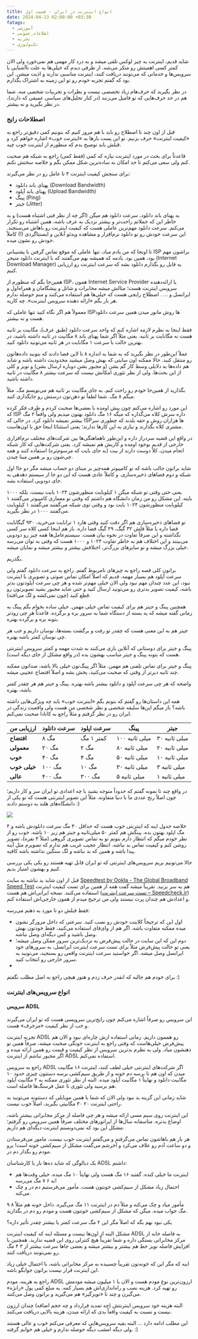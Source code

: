 ```yaml
---
title: انواع اینترنت در ایران - قسمت اول
date: 2024-04-13 02:00:00 +03:30
fatags:
  - آموزشی
  - اطلاعات_عمومی
  - تجربه
  - تکنولوژی
---
```

شاید قدیم، اینترنت یه چیز لوکس تلقی میشد و به درد کار مهمی هم نمی‌خورد ولی الان کمتر کسی اهمیتش رو منکر می‌شه. از طرفی دیدم که خیلی‌ها به علت ناآشنایی با سرویس‌ها و خدماتی که می‌تونند دریافت کنند، اینترنت مناسبی ندارند و اذیت میشن. این بود که گفتم تجربه خودم رو تو این زمینه به اشتراک بگذارم. 

در نظر بگیرید که حرف‌هام زیاد تخصصی نیست و نظرات و تجربیات شخصی منه. شما هم در حد حرف‌هایی که تو فامیل می‌زنند (در کنار تحلیل‌های سیاسی عمیقی که دارند)، در نظر بگیرید و نه بیشتر. 
### اصطلاحات رایج
قبل از اون چند تا اصطلاح رو باید با هم مرور کنیم که بتونیم کمی دقیق‌تر راجع به «کیفیت اینترنت» حرف بزنیم. تو این پست بارها به «اینترنت خوب» اشاره خواهم کرد و قبلش باید توضیح بدم که منظورم از اینترنت خوب چیه. 

قاعدتاً برای بحث در مورد اینترنت نیازه که کمی (فقط کمی) راجع به شبکه هم صحبت کنم ولی سعی می‌کنم تا حد امکان به ساده‌ترین شکل ممکن بگم و خلاصه سختش نکنم. 

برای سنجش کیفیت اینترنت ۴ تا عامل رو در نظر می‌گیرند:
- پهنای باند دانلود (Download Bandwidth)
- پهنای باند آپلود (Upload Bandwidth)
- پینگ (Ping)
- جیتر (Jitter)

به پهنای باند دانلود، سرعت دانلود هم میگن (اگر چه از نظر فنی اشتباه هست) و به خاطر این که جملاتم راحت‌تر و بیشتر نزدیک به عرف باشه، همین اشتباه رو تکرار می‌کنم. سرعت دانلود مهم‌ترین عاملی هست که کیفیت اینترنت رو باهاش می‌سنجند. این سرعت خودش رو تو دانلود نرم‌افزار و مشاهده ویدئو آنلاین و ایسنتاگردی (!) کاملاً خودش رو نشون میده. 

تا اونجا که من یادم میاد، تنها عاملی که موقع تماس گرفتن با پشتیبانی ISP براشون مهم بود، همین بود. یادمه که همیشه بهم می‌گفتند که با اینترنت دانلود منیجر (Internet Download Manager) یه فایل رو بگذارم دانلود بشه که سرعت اینترنت رو ارزیابی کنیم. 

همین‌جا بگم که منظورم از ISP، همون Internet Service Provider یا ارائه‌دهنده سرویس اینترنت هست؛ مثالش میشه مخابرات و شاتل و پیشگامان و همراه‌اول و ایرانسل و ... . اصطلاح رایجی هست که خیلی‌ها هم استفاده می‌کنند و منم حوصله ندارم هر بار بگم «ارائه دهنده سرویس اینترنت». چه کاریه. 

معمولاً هم اگر نگاه کنید تنها عاملی که ISPها روش مانور میدن همین سرعت دانلود هست و نه بیشتر. 

فقط اینجا به نظرم لازمه اشاره کنم که واحد سرعت دانلود (طبق عرف)، مگابیت بر ثانیه هست نه مگابایت بر ثانیه. یعنی مثلاً اگر شما پهنای باند ۸ مگابیت در ثانیه داشته باشید، در بهترین حالت با سرعت ۱ مگابایت در هر ثانیه می‌تونید دانلود کنید. 

عملاً این‌طور در نظر بگیرید که به شما به اندازه ۸ تا لاین فضا دادند که بتونید داده‌هاتون رو منتقل کنید. حالا ممکنه اون سایتی که بهش وصل میشید محدودیت داشته باشه و شاید هم داده‌ها به دلایلی وسط کار گم بشن (و مجبور بشن دوباره ارسال بشن) و نویز و کلی از این بحث‌ها. ولی از نظر تئوری امکانش نیست که سرعت بیشتر ۸ مگابیت در ثانیه داشته باشید. 

بگذارید از همین‌جا خودم رو راحت کنم. به جای مگابیت بر ثانیه هم می‌نویسم مگ. مثلاً میگم ۸ مگ. شما لطفاً تو ذهن‌تون درستش رو جایگذاری کنید. 

این مورد رو اشاره می‌کنم چون پیش اومده با بعضی‌ها صحبت کردم و طرف فکر کرده که ISP داره سرش کلاه می‌گذاره که میگه ۱۶ مگ دانلود بهتون میدیم ولی واقعاً ۲ مگ بیشتر نمیشه دانلود کرد. در حالی که ISPها هزاران روش و حقه بلدند که چطوری سر مشتری کلاه بگذارند و نیازی به این کارها ندارند؛ یعنی استثنائا اینجا حق با اون‌هاست. 

در واقع این قضیه سردراز داره و این‌طور ناهماهنگی‌ها بین شرکت‌های مختلف نرم‌افزاری خارجی از قدیم بوجود اومده و کاریش هم نمیشه کرد. یعنی شرکت‌هایی که کار شبکه انجام میدن، کلاً دوست دارند از بیت (به جای بایت که مرسوم‌تره) استفاده کنند و همه چی‌شون رو بر همین مبنا چیدن. 

شاید براتون جالب باشه که تو کامپیوتر همه‌چیز بر مبنای دو حساب میشه مگر دو جا! اول شبکه و دوم فضاهای ذخیره‌سازی. و کاملاً عادی هست که این دو جا از سیستم دهدهی به جای دودویی استفاده بشه. 

یعنی حتی وقتی تو شبکه میگن ۱ کیلوبایت منظورشون ۱۰۲۴ بایت نیست، بلکه ۱۰۰۰ بایته. این مشکل رو من زمان دانشگاه هم داشتم که وقتی تو معماری کامپیوتر می‌گفتند ۱ کیلوبایت منظورشون ۱۰۲۴ بایت بود و وقتی توی شبکه می‌گفتند می‌گفتند ۱ کیلوبایت می‌گفتند ۱۰۰۰ در نظر بگیرید. 

تو فضاهای ذخیره‌سازی هم اگر دقت کنید وقتی هارد ۱ ترابایت می‌خرید، ۹۳۰ گیگابایت فضا داره یا مثلاً فلش ۳۲ گیگ، ۲۹ گیگ فضا داره. باز هم اینجا کسی کلاه‌ سر کسی نگذاشته و این صرفاً تفاوت در نحوه بیان هست. سیستم‌عامل‌ها همه چیز رو دودویی می‌بینند و این اختلاف هم به خاطر تفاوت ۱۰۲۴ و ۱۰۰۰ هست که وقتی به توان می‌رسه خیلی بزرگ میشه و تو سایزهای بزرگ‌تر، اختلافش بیشتر و بیشتر میشه و نمایان میشه. 

بگذریم. 

براتون کلی قصه راجع به چیزهای نامربوط گفتم. راجع به سرعت دانلود گفتم ولی سرعت آپلود هم بسیار مهمه. قدیم که اصلاً امکان تماس صوتی و تصویری با اینترنت نبود، این عدد چندان مهم نبود ولی الان خیلی مهم‌تر شده و هر چی سرعت آپلودتون بدتر باشه، کیفیت تصویر بدتری رو می‌تونید ارسال کنید و حتی شاید مجبور بشید تصویرتون رو قطع کنید (چون نمی‌کشه و لگ می‌افته). 

همچنین پینگ و جیتر هم برای کیفیت تماس خیلی مهمن. خیلی ساده بخوام بگم پینگ به زمانی گفته میشه که یه بسته از دستگاه شما به سرور بره و برگرده. قاعدتاً هر چی زودتر بتونه بره و برگرده بهتره. 

جیتر هم به این معنی هست که چقدر تو رفت و برگشت بسته‌ها، نوسان داریم و خب هر چی نوسان کمتر باشه بهتره. 

پینگ و جیتر برای دوستانی که آنلاین بازی می‌کنند به شدت مهمه و کمتر سرویس اینترنتی هست که بتونه پینگ و جیتر مناسب بهشون بده (در واقع مشکل از جای دیگه‌ است). 

پینگ و جیتر برای تماس تلفنی هم مهمن. مثلاً اگر پینگ‌تون خیلی بالا باشه، صداتون ممکنه چند ثانیه دیرتر از وقتی که صحبت می‌کنید، پخش بشه و اصلاً افتضاح عجیبی میشه. 

واضحه که هر چی سرعت آپلود و دانلود بیشتر باشه بهتره. پینگ و جیتر هم هر چقدر کمتر باشه، بهتره. 

همه این داستان‌ها رو گفتم که بتونم بگم «اینترنت خوب» باید چه ویژگی‌هایی داشته باشه؟ باز میگم این‌ها سلیقه شخصی و نظر شخصی من هست ولی واقعیت زندگی در ایران رو در نظر گرفتم و مثلاً راجع به کانادا صحبت نمی‌کنم. 

| **ارزیابی من** | **سرعت دانلود** | **سرعت اپلود** | **پینگ**       | **جیتر**      |
|----------------|-----------------|----------------|----------------|---------------|
| **افتضاح**     | ۸ مگ            | کمتر ۱ مگ      | ۱۰۰ میلی ثانیه | ۳۰ میلی ثانیه |
| **معمولی**     | ۲۰ مگ           | ۲ مگ           | ۸۰ میلی ثانیه  | ۲۰ میلی ثانیه |
| **خوب**        | ۴۰ مگ           | ۴ مگ           | ۵۰ میلی ثانیه  | ۱۰ میلی ثانیه |
| **خیلی خوب**   | ۱۰۰ مگ          | ۱۰ مگ          | ۳۰ میلی ثانیه  | ۳ میلی ثانیه  |
| **عالی**       | ۴۰۰ مگ          | ۳۰۰ مگ         | ۵ میلی ثانیه   | ۱ میلی ثانیه  |

در واقع چند تا نمونه گفتم که حدوداً متوجه بشید با چه اعدادی تو ایران سر و کار داریم؛ چون اصلاً رنج عددی ما با دنیا متفاوته. مثلاً این تصویر اینترنتی هست که تو یکی از دانشگاه‌های هلند به دوستم دادند :)

![](netherland-internet.jpg)

خلاصه جدول اینه که اینترنتی خوب هست که حداقل ۴۰ مگ سرعت دانلودش باشه و ۴ مگ اپلود بهتون بده. پینگش هم کمتر ۵۰ میلی‌ثانیه و جیتر هم زیر ۱۰ باشه. خوب رو از نظر خودم میگم که انتظار دارم بتونم تو یه تماس تصویری گروهی (مثلاً ۴ نفره)، تصویر روشن کنم و کیفیت تماس بد نباشه. انتظار عجیب غریب هم ندارم که تصویرم مثل آینه پیدا باشه و همین که بد نباشه و لگ سنگین نداشته باشه کافیه. 

حالا می‌تونیم بریم سرویس‌های اینترنتی که تو ایران قابل تهیه هستند رو یکی یکی بررسی کنیم و بهشون امتیاز بدیم. 

قبل از اون شاید بد نباشه به سایت [Speedtest by Ookla - The Global Broadband Speed Test](https://www.speedtest.net/) هم یه سر بزنید. تقریباً میشه گفت همه از همین برای تست کیفیت اینترنت استفاده می‌کنند. نسخه ایرانی‌اش هم هست ([تست سرعت اینترنت – Speedcheck.ir](http://www.speedcheck.ir/)) و اعدادش هم چندان پرت نیستند ولی من ترجیح میدم از همون خارجی‌اش استفاده کنم.

فقط قبلش دو تا مورد به ذهنم می‌رسه:
- اول این که ترجیحاً کلاینت خودش رو نصب کنید. سرعتی که داخل مرورگر نشون میده ممکنه متفاوت باشه. اگر هم از وای‌فای استفاده می‌کنید، فقط خودتون بهش وصل باشید و کس دیگه‌ای وصل نباشه. 
- دوم این که این سایت در حالت پیش‌فرض به نزدیک‌ترین سرور ممکن وصل میشه؛ یعنی تو حالت پیش‌فرض مثلاً برای تست سرعت اینترنت ایرانسل، به سرورهای خود ایرانسل وصل میشه. اگر خواستید سرعت اینترنت واقعی رو بسنجید، می‌تونید یه سرور خارجی رو انتخاب کنید. 
- 
برای خودم هم جالبه که انقدر حرف زدم و هنوز هیچی راجع به اصل مطلب نگفتم :) 

### انواع سرویس‌های اینترنت
#### سرویس ADSL
این سرویس رو صرفاً اشاره می‌کنم چون رایج‌ترین سرویسی هست که تو ایران می‌گیرند و خب از نظر کیفیت «مزخرف» هست. 

تجربه اینترنت ADSL رو هممون داریم. زمانی استفاده ازش چاره‌ای نبود و الان هم پیش‌فرض خیلی‌هاست که وقتی راجع به اینترنت خونگی صحبت میشه، صرفاً همین تو ذهنشون میاد. ولی به نظرم بدترین سرویس از نظر کیفیت و قیمت رو همین ارائه میده و اگر مجبور نباشم از اینترنت ADSL استفاده نمی‌کنم. 

راجع به سرویس ADSL اگر شرکت‌های اینترنتی خیلی لطف کنند، اینترنت ۱۶ مگابیت میدن که اون هم تا برسه دم خونه و از طریق سیم‌کشی برسه دستتون چیزی حدود ۱۰ مگابیت دانلود و نهایتاً ۱ مگابیت آپلود میده. البته از نظر تئوری ممکنه به ۲ مگابیت آپلود هم برسید ولی تئوری تا عمل فرسنگ‌ها فاصله است. 

شاید زمانی این گزینه بد نبود ولی الان که شما با همین موبایلی که دستتونه می‌تونید به راحتی اینترنت ۲۰ ۳۰ مگابیتی بگیرید، اصلاً خوب نیست. 

این اینترنت روی سیم مسی ارائه میشه و هر چی فاصله از مرکز مخابراتی بیشتر باشه، اوضاع بدتره.  متاسفانه سال‌ها از اپراتورهای مختلف صرفاً همین سرویس رو گرفتم؛ مشکل این بود که نمی‌دونستم اینترنت دیگه‌ای هم داریم. 

هر بار هم باهاشون تماس می‌گرفتم و می‌گفتم اینترنت خوب نیست، مامور می‌فرستادن و دو ساعت آدم رو علاف می‌کرد و آخرشم می‌گفت مشکل از سیم‌کشی خونه است! برو مودم رو بگذار دم در. 

یک دیالوگی که شاید ده‌ها بار با کارشناسان ADSL داشتم:
- اینترنت ما خیلی کنده. گفتید ۱۶ مگ هست ولی نهایتاً ۱۰ مگ میده. خیلی وقت‌ها هم به ۶ ۷ مگ می‌رسه! 
- احتمال زیاد مشکل از سیم‌کشی خونتون هست. مأمور می‌فرستیم دم در و چک می‌کنه. 

مأمور میاد و چک می‌کنه و مثلاً دم در اینترنت ۱۱ مگ می‌گیره. داخل خونه هم مثلاً ۸ ۹ مگ جواب میده. میگن که مشکل از سیم‌کشی خونتون هست و مودم رو دم در بگذارید. 

یکی نبود بهم بگه که اصلاً مگر این ۲ مگ سرعت کمتر یا بیشتر چقدر تأثیر داره؟ 
 
 مشکل البته از اون‌ها نیست و مسئله اینه که کیفیت اینترنت ADSL به فاصله خانه از مرکز مخابراتی بستگی داره و شما تقریباً هیچ کنترلی روی این قضیه ندارید. همچنین با افزایش فاصله نویز خط هم بیشتر و بیشتر میشه و بعضی جاها سرعت بیشتر از ۳ ۴ مگ رو نمی‌تونند دریافت کنند. 

اینه که مگر این که خونه‌تون تقریباً چسبیده به مرکز مخابراتی باشه، با احتمال خیلی زیاد این اینترنت قرار نیست براتون جوابگو باشه. 

راجع به هزینه، مودم ADSL ارزون‌ترین نوع مودم هست و الان با ۱ میلیون میشه مودمش رو تهیه کرد. هزینه نصب و راه‌اندازی‌اش هم بسیار کمه. یه مبلغ کمی پول «رانژه» می‌گیرن و چند تا «نویزگیر» هم می‌گیرید و براتون وصل می‌کنند. 

البته هزینه خود سرویس اینترنتش (چه تمدید قرارداد و چه حجم اضافه) چندان ارزون نیست و نسبت به کیفیت واقعاً بدی که ارائه میدن، هزینه بالایی دریافت می‌کنند. 

این مطلب ادامه دارد ... البته بقیه سرویس‌هایی که معرفی می‌کنم خوب و عالی هستند ولی دیگه امشب دیگه حوصله ندارم و خیلی هم خوابم گرفته. :)‬